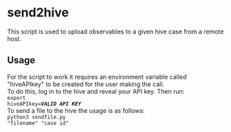# send2hive
This script is used to upload observables to a given hive case from a remote host. 

## Usage
For the script to work it requires an environment variable called "hiveAPIkey" to be created for the user making the call. <BR>To do this, log in to the hive and reveal your API key. Then run:<BR>
 <code>export hiveAPIkey=***VALID API KEY***</code><BR>
To send a file to the hive the usage is as follows:<BR>
 <code>python3 sendfile.py "filename" "case id"</code>
